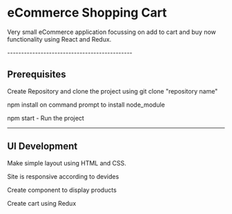 <h1>eCommerce Shopping Cart</h1>
<p>Very small eCommerce application focussing on add to cart and buy now functionality using React and Redux.</p>
---------------------------------------------
  
<h2>Prerequisites</h2>
<p>Create Repository and clone the project using git clone "repository name"</p>
<p>npm install on command prompt to install node_module</p>
<p>npm start - Run the project</p>

--------------------------------------------
<h2>UI Development</h2>
<p>Make simple layout using HTML and CSS.</p>
<p>Site is responsive according to devides</p>
<p>Create component to display products</p>
<p>Create cart using Redux</p>
